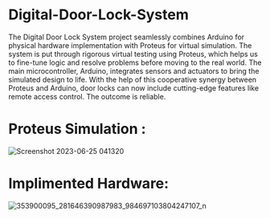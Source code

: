 # Digital-Door-Lock-System

The Digital Door Lock System project seamlessly combines Arduino for physical hardware implementation with Proteus for virtual simulation. The system is put through rigorous virtual testing using Proteus, which helps us to fine-tune logic and resolve problems before moving to the real world. The main microcontroller, Arduino, integrates sensors and actuators to bring the simulated design to life. With the help of this cooperative synergy between Proteus and Arduino, door locks can now include cutting-edge features like remote access control. The outcome is reliable.

# Proteus Simulation :
![Screenshot 2023-06-25 041320](https://github.com/AbrarKarim01/Digital-Door-Lock-System/assets/76803325/8bcba863-9720-4cf0-9ee1-e8ec5cb38a2f)

# Implimented Hardware: 
![353900095_281646390987983_984697103804247107_n](https://github.com/AbrarKarim01/Digital-Door-Lock-System/assets/76803325/b343ba94-6871-49ed-904f-4f49f9c60539)
